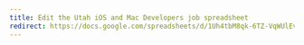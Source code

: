 ```yaml
---
title: Edit the Utah iOS and Mac Developers job spreadsheet
redirect: https://docs.google.com/spreadsheets/d/1Uh4tbM8qk-6TZ-VqWUlEvoaXUaCPYeIRWjgNXC8KcLU/edit#gid=0
---
```


